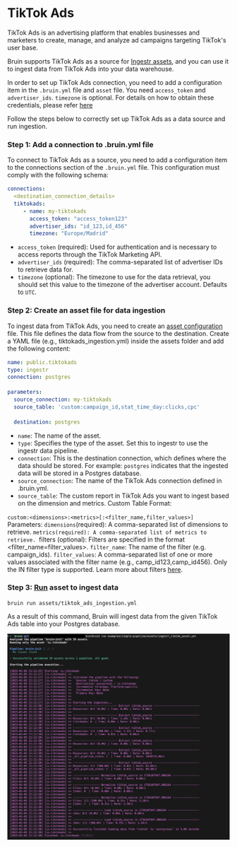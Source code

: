 # TikTok Ads
TikTok Ads is an advertising platform that enables businesses and marketers to create, manage, and analyze ad campaigns targeting TikTok's user base.

Bruin supports TikTok Ads as a source for [Ingestr assets](/assets/ingestr), and you can use it to ingest data from TikTok Ads into your data warehouse.

In order to set up TikTok Ads connection, you need to add a configuration item in the `.bruin.yml` file and `asset` file. You need `access_token` and `advertiser_ids`. `timezone` is optional. For details on how to obtain these credentials, please refer [here](https://business-api.tiktok.com/portal/docs?id=1738373141733378)

Follow the steps below to correctly set up TikTok Ads as a data source and run ingestion.

### Step 1: Add a connection to .bruin.yml file
To connect to TikTok Ads as a source, you need to add a configuration item to the connections section of the `.bruin.yml` file. This configuration must comply with the following schema:

```yaml
connections:
  <destination_connection_details>
  tiktokads:
     - name: my-tiktokads
       access_token: "access_token123"
       advertiser_ids: "id_123,id_456"
       timezone: "Europe/Madrid"
```
- `access_token` (required): Used for authentication and is necessary to access reports through the TikTok Marketing API.
- `advertiser_ids` (required): The comma-separated list of advertiser IDs to retrieve data for.
- `timezone` (optional): The timezone to use for the data retrieval, you should set this value to the timezone of the advertiser account. Defaults to `UTC`.

### Step 2: Create an asset file for data ingestion
To ingest data from TikTok Ads, you need to create an [asset configuration](/assets/ingestr#asset-structure) file. This file defines the data flow from the source to the destination. Create a YAML file (e.g., tiktokads_ingestion.yml) inside the assets folder and add the following content:

```yaml
name: public.tiktokads
type: ingestr
connection: postgres

parameters:
  source_connection: my-tiktokads
  source_table: 'custom:campaign_id,stat_time_day:clicks,cpc'

  destination: postgres
```

- `name`: The name of the asset.
- `type`: Specifies the type of the asset. Set this to ingestr to use the ingestr data pipeline.
- `connection`: This is the destination connection, which defines where the data should be stored. For example: `postgres` indicates that the ingested data will be stored in a Postgres database.
- `source_connection`: The name of the  TikTok Ads connection defined in .bruin.yml.
- `source_table`: The custom report in TikTok Ads you want to ingest based on the dimension and metrics.
Custom Table Format:

`custom:<dimensions>:<metrics>[:<filter_name,filter_values>]`
Parameters:
`dimensions`(required): A comma-separated list of dimensions to retrieve.
`metrics(required): A comma-separated list of metrics to retrieve.
`filters (optional): Filters are specified in the format <filter_name=filter_values>.
`filter_name`: The name of the filter (e.g. campaign_ids).
`filter_values`: A comma-separated list of one or more values associated with the filter name (e.g., camp_id123,camp_id456). Only the IN filter type is supported. Learn more about filters [here](https://business-api.tiktok.com/portal/docs?id=1751443975608321).

### Step 3: [Run](/commands/run) asset to ingest data
```     
bruin run assets/tiktok_ads_ingestion.yml
```
As a result of this command, Bruin will ingest data from the given TikTok Ads table into your Postgres database.


<img alt="tiktokads" src="./media/tiktok_ads.png">



